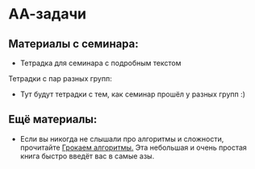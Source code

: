 АА-задачи
=====

## Материалы с семинара:

* Тетрадка для семинара с подробным текстом

Тетрадки с пар разных групп:

* Тут будут тетрадки с тем, как семинар прошёл у разных групп :)


## Ещё материалы:

* Если вы никогда не слышали про алгоритмы и сложности, прочитайте [Грокаем алгоритмы.](https://yadi.sk/i/VUEpPKLb3ZH2Bz) Эта небольшая и очень простая книга быстро введёт вас в самые азы. 
